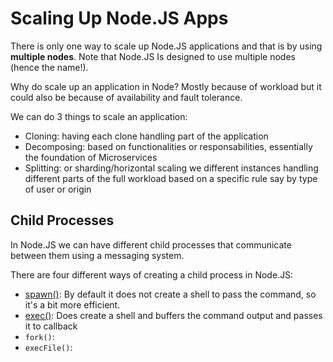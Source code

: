 # Scaling Up Node.JS Apps

There is only one way to scale up Node.JS applications and that is by using **multiple nodes**.
Note that Node.JS Is designed to use multiple nodes (hence the name!).

Why do scale up an application in Node? Mostly because of workload but it could also be because of availability and fault tolerance.

We can do 3 things to scale an application:

* Cloning: having each clone handling part of the application
* Decomposing: based on functionalities or responsabilities, essentially the foundation of Microservices
* Splitting: or sharding/horizontal scaling we different instances handling different parts of the full workload based on a specific rule say by type of user or origin


## Child Processes

In Node.JS we can have different child processes that communicate between them using a messaging system. 

There are four different ways of creating a child process in Node.JS:

* [spawn()](scripts/child_processes/spawn.js): By default it does not create a shell to pass the command, so it's a bit more efficient.
* [exec()](scripts/child_processes/exec.js): Does create a shell and buffers the command output and passes it to callback
* `fork()`:
* `execFile()`:
